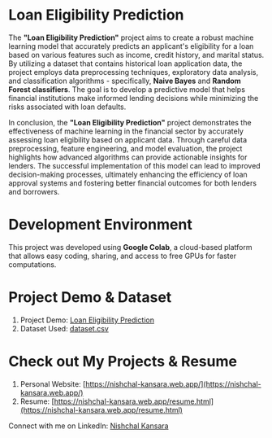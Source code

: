 # Loan Eligibility Prediction

The **"Loan Eligibility Prediction"** project aims to create a robust machine learning model that accurately predicts an applicant's eligibility for a loan based on various features such as income, credit history, and marital status. By utilizing a dataset that contains historical loan application data, the project employs data preprocessing techniques, exploratory data analysis, and classification algorithms - specifically, **Naive Bayes** and **Random Forest classifiers**. The goal is to develop a predictive model that helps financial institutions make informed lending decisions while minimizing the risks associated with loan defaults.

In conclusion, the **"Loan Eligibility Prediction"** project demonstrates the effectiveness of machine learning in the financial sector by accurately assessing loan eligibility based on applicant data. Through careful data preprocessing, feature engineering, and model evaluation, the project highlights how advanced algorithms can provide actionable insights for lenders. The successful implementation of this model can lead to improved decision-making processes, ultimately enhancing the efficiency of loan approval systems and fostering better financial outcomes for both lenders and borrowers.

# Development Environment
This project was developed using **Google Colab**, a cloud-based platform that allows easy coding, sharing, and access to free GPUs for faster computations.

# Project Demo & Dataset
1. Project Demo: [Loan Eligibility Prediction](https://colab.research.google.com/drive/1gN1JI7t0i-Yg8URJgGFJzyM6gZ6R9y8m)
2. Dataset Used: [dataset.csv](https://drive.google.com/file/d/1wc1U7_fabihHKWlnXdxGixAcZtqA6lY3/view)

# Check out My Projects & Resume
1. Personal Website: [https://nishchal-kansara.web.app/](https://nishchal-kansara.web.app/)
2. Resume: [https://nishchal-kansara.web.app/resume.html](https://nishchal-kansara.web.app/resume.html)

Connect with me on LinkedIn: [Nishchal Kansara](https://www.linkedin.com/in/nishchal-kansara/)
